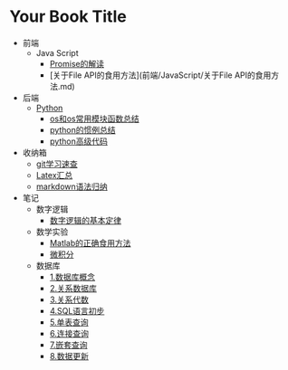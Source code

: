# Your Book Title

- 前端
  - Java Script
    * [Promise的解读](前端/JavaScript/Promise的解读.md)
    * [关于File API的食用方法](前端/JavaScript/关于File API的食用方法.md)
- 后端
  - [Python](后端/python/README.md)
    * [os和os常用模块函数总结](后端/python/os和os常用模块函数总结.md)
    * [python的惯例总结](后端/python/python的惯例总结.md)
    * [python高级代码](后端/python/python高级代码.md)
- 收纳箱
  * [git学习速查](收纳箱/git学习速查.md)
  * [Latex汇总](收纳箱/Latex汇总.md)
  * [markdown语法归纳](收纳箱/markdown语法归纳.md)
- 笔记
  - 数字逻辑
    * [数字逻辑的基本定律](笔记/数字逻辑/数字逻辑的基本定律.md)
  - 数学实验
    * [Matlab的正确食用方法](笔记/数学实验/Matlab的正确食用方法.md)
    * [微积分](笔记/数学实验/微积分.md)
  - 数据库
    * [1.数据库概念](笔记/数据库/1.数据库概念.md)
    * [2.关系数据库](笔记/数据库/2.关系数据库.md)
    * [3.关系代数](笔记/数据库/3.关系代数.md)
    * [4.SQL语言初步](笔记/数据库/4.SQL语言初步.md)
    * [5.单表查询](笔记/数据库/5.单表查询.md)
    * [6.连接查询](笔记/数据库/6.连接查询.md)
    * [7.嵌套查询](笔记/数据库/7.嵌套查询.md)
    * [8.数据更新](笔记/数据库/8.数据更新.md)
